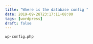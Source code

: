 ```yaml
---
title: "Where is the database config "
date: 2019-09-28T23:17:11+08:00
tags: [wordpress]
draft: false
---
```


```
wp-config.php
```
